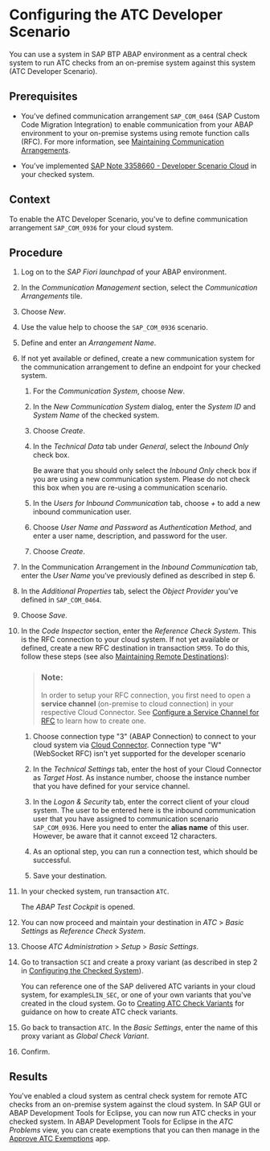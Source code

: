 <!-- loio3943c74328df43ad9a1fd22c39882aae -->

# Configuring the ATC Developer Scenario

You can use a system in SAP BTP ABAP environment as a central check system to run ATC checks from an on-premise system against this system \(ATC Developer Scenario\).



<a name="loio3943c74328df43ad9a1fd22c39882aae__prereq_hzn_gys_zyb"/>

## Prerequisites

-   You’ve defined communication arrangement `SAP_COM_0464` \(SAP Custom Code Migration Integration\) to enable communication from your ABAP environment to your on-premise systems using remote function calls \(RFC\). For more information, see [Maintaining Communication Arrangements](maintaining-communication-arrangements-7849aa4.md).

-   You’ve implemented [SAP Note 3358660 - Developer Scenario Cloud](https://me.sap.com/notes/3358660/E) in your checked system.



## Context

To enable the ATC Developer Scenario, you've to define communication arrangement `SAP_COM_0936` for your cloud system.



## Procedure

1.  Log on to the *SAP Fiori launchpad* of your ABAP environment.

2.  In the *Communication Management* section, select the *Communication Arrangements* tile.

3.  Choose *New*.

4.  Use the value help to choose the `SAP_COM_0936` scenario.

5.  Define and enter an *Arrangement Name*.

6.  If not yet available or defined, create a new communication system for the communication arrangement to define an endpoint for your checked system.

    1.  For the *Communication System*, choose *New*.

    2.  In the *New Communication System* dialog, enter the *System ID* and *System Name* of the checked system.

    3.  Choose *Create*.

    4.  In the *Technical Data* tab under *General*, select the *Inbound Only* check box.

        Be aware that you should only select the *Inbound Only* check box if you are using a new communication system. Please do not check this box when you are re-using a communication scenario.

    5.  In the *Users for Inbound Communication* tab, choose *\+* to add a new inbound communication user.

    6.  Choose *User Name and Password* as *Authentication Method*, and enter a user name, description, and password for the user.

    7.  Choose *Create*.


7.  In the Communication Arrangement in the *Inbound Communication* tab, enter the *User Name* you’ve previously defined as described in step 6.

8.  In the *Additional Properties* tab, select the *Object Provider* you’ve defined in `SAP_COM_0464`.

9.  Choose *Save*.

10. In the *Code Inspector* section, enter the *Reference Check System*. This is the RFC connection to your cloud system. If not yet available or defined, create a new RFC destination in transaction `SM59`. To do this, follow these steps \(see also [Maintaining Remote Destinations](https://help.sap.com/docs/ABAP_PLATFORM_NEW/8f3819b0c24149b5959ab31070b64058/488965b484b84e6fe10000000a421937.html)\):

    > ### Note:  
    > In order to setup your RFC connection, you first need to open a **service channel** \(on-premise to cloud connection\) in your respective Cloud Connector. See [Configure a Service Channel for RFC](https://help.sap.com/docs/connectivity/sap-btp-connectivity-cf/configure-service-channel-for-rfc?version=Cloud) to learn how to create one.

    1.  Choose connection type "3" \(ABAP Connection\) to connect to your cloud system via [Cloud Connector](https://help.sap.com/docs/connectivity/sap-btp-connectivity-cf/cloud-connector?version=Cloud). Connection type "W" \(WebSocket RFC\) isn't yet supported for the developer scenario

    2.  In the *Technical Settings* tab, enter the host of your Cloud Connector as *Target Host*. As instance number, choose the instance number that you have defined for your service channel.

    3.  In the *Logon & Security* tab, enter the correct client of your cloud system. The user to be entered here is the inbound communication user that you have assigned to communication scenario `SAP_COM_0936`. Here you need to enter the **alias name** of this user. However, be aware that it cannot exceed 12 characters.

    4.  As an optional step, you can run a connection test, which should be successful.

    5.  Save your destination.


11. In your checked system, run transaction `ATC`.

    The *ABAP Test Cockpit* is opened.

12. You can now proceed and maintain your destination in *ATC* \> *Basic Settings* as *Reference Check System*.

13. Choose *ATC Administration* \> *Setup* \> *Basic Settings*.

14. Go to transaction `SCI` and create a proxy variant \(as described in step 2 in [Configuring the Checked System](https://help.sap.com/docs/ABAP_PLATFORM_NEW/ba879a6e2ea04d9bb94c7ccd7cdac446/17eb1a1d504442b3ad438451197b937b.html)\).

    You can reference one of the SAP delivered ATC variants in your cloud system, for example`SLIN_SEC`, or one of your own variants that you've created in the cloud system. Go to [Creating ATC Check Variants](https://help.sap.com/docs/abap-cloud/abap-development-tools-user-guide/creating-atc-check-variants) for guidance on how to create ATC check variants.

15. Go back to transaction `ATC`. In the *Basic Settings*, enter the name of this proxy variant as *Global Check Variant*.

16. Confirm.




<a name="loio3943c74328df43ad9a1fd22c39882aae__result_snj_hct_zyb"/>

## Results

You've enabled a cloud system as central check system for remote ATC checks from an on-premise system against the cloud system. In SAP GUI or ABAP Development Tools for Eclipse, you can now run ATC checks in your checked system. In ABAP Development Tools for Eclipse in the *ATC Problems* view, you can create exemptions that you can then manage in the [Approve ATC Exemptions](https://help.sap.com/docs/btp/sap-business-technology-platform/approve-atc-exemptions) app.

